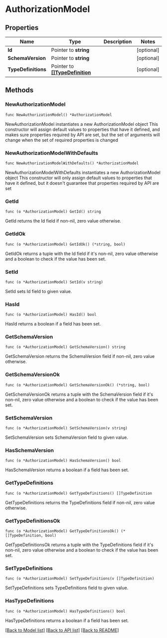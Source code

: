 # AuthorizationModel

## Properties

Name | Type | Description | Notes
------------ | ------------- | ------------- | -------------
**Id** | Pointer to **string** |  | [optional] 
**SchemaVersion** | Pointer to **string** |  | [optional] 
**TypeDefinitions** | Pointer to [**[]TypeDefinition**](TypeDefinition.md) |  | [optional] 

## Methods

### NewAuthorizationModel

`func NewAuthorizationModel() *AuthorizationModel`

NewAuthorizationModel instantiates a new AuthorizationModel object
This constructor will assign default values to properties that have it defined,
and makes sure properties required by API are set, but the set of arguments
will change when the set of required properties is changed

### NewAuthorizationModelWithDefaults

`func NewAuthorizationModelWithDefaults() *AuthorizationModel`

NewAuthorizationModelWithDefaults instantiates a new AuthorizationModel object
This constructor will only assign default values to properties that have it defined,
but it doesn't guarantee that properties required by API are set

### GetId

`func (o *AuthorizationModel) GetId() string`

GetId returns the Id field if non-nil, zero value otherwise.

### GetIdOk

`func (o *AuthorizationModel) GetIdOk() (*string, bool)`

GetIdOk returns a tuple with the Id field if it's non-nil, zero value otherwise
and a boolean to check if the value has been set.

### SetId

`func (o *AuthorizationModel) SetId(v string)`

SetId sets Id field to given value.

### HasId

`func (o *AuthorizationModel) HasId() bool`

HasId returns a boolean if a field has been set.

### GetSchemaVersion

`func (o *AuthorizationModel) GetSchemaVersion() string`

GetSchemaVersion returns the SchemaVersion field if non-nil, zero value otherwise.

### GetSchemaVersionOk

`func (o *AuthorizationModel) GetSchemaVersionOk() (*string, bool)`

GetSchemaVersionOk returns a tuple with the SchemaVersion field if it's non-nil, zero value otherwise
and a boolean to check if the value has been set.

### SetSchemaVersion

`func (o *AuthorizationModel) SetSchemaVersion(v string)`

SetSchemaVersion sets SchemaVersion field to given value.

### HasSchemaVersion

`func (o *AuthorizationModel) HasSchemaVersion() bool`

HasSchemaVersion returns a boolean if a field has been set.

### GetTypeDefinitions

`func (o *AuthorizationModel) GetTypeDefinitions() []TypeDefinition`

GetTypeDefinitions returns the TypeDefinitions field if non-nil, zero value otherwise.

### GetTypeDefinitionsOk

`func (o *AuthorizationModel) GetTypeDefinitionsOk() (*[]TypeDefinition, bool)`

GetTypeDefinitionsOk returns a tuple with the TypeDefinitions field if it's non-nil, zero value otherwise
and a boolean to check if the value has been set.

### SetTypeDefinitions

`func (o *AuthorizationModel) SetTypeDefinitions(v []TypeDefinition)`

SetTypeDefinitions sets TypeDefinitions field to given value.

### HasTypeDefinitions

`func (o *AuthorizationModel) HasTypeDefinitions() bool`

HasTypeDefinitions returns a boolean if a field has been set.


[[Back to Model list]](../README.md#documentation-for-models) [[Back to API list]](../README.md#documentation-for-api-endpoints) [[Back to README]](../README.md)


